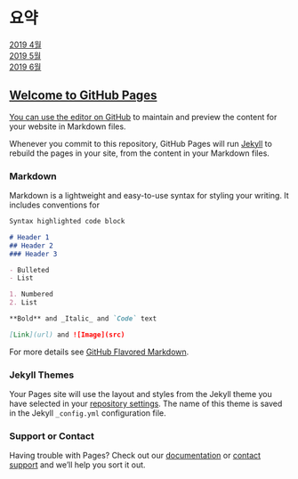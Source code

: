 # 요약
<a href="https://github.com/hbsowo58/FastCampus_Summary/blob/master/link/2019-04/link.md"> 2019 4월 <br>
<a href="https://github.com/hbsowo58/FastCampus_Summary/blob/master/link/2019-04/05link.md"> 2019 5월 <br>
<a href="https://github.com/hbsowo58/FastCampus_Summary/blob/master/link/2019-04/06link.md"> 2019 6월 <br>

   
  
  










## Welcome to GitHub Pages

You can use the [editor on GitHub](https://github.com/hbsowo58/FastCampus_Summary/edit/master/README.md) to maintain and preview the content for your website in Markdown files.

Whenever you commit to this repository, GitHub Pages will run [Jekyll](https://jekyllrb.com/) to rebuild the pages in your site, from the content in your Markdown files.

### Markdown

Markdown is a lightweight and easy-to-use syntax for styling your writing. It includes conventions for

```markdown
Syntax highlighted code block

# Header 1
## Header 2
### Header 3

- Bulleted
- List

1. Numbered
2. List

**Bold** and _Italic_ and `Code` text

[Link](url) and ![Image](src)
```

For more details see [GitHub Flavored Markdown](https://guides.github.com/features/mastering-markdown/).

### Jekyll Themes

Your Pages site will use the layout and styles from the Jekyll theme you have selected in your [repository settings](https://github.com/hbsowo58/FastCampus_Summary/settings). The name of this theme is saved in the Jekyll `_config.yml` configuration file.

### Support or Contact

Having trouble with Pages? Check out our [documentation](https://help.github.com/categories/github-pages-basics/) or [contact support](https://github.com/contact) and we’ll help you sort it out.

